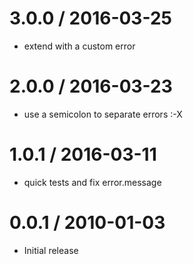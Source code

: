 
3.0.0 / 2016-03-25
==================

  * extend with a custom error

2.0.0 / 2016-03-23
==================

  * use a semicolon to separate errors :-X

1.0.1 / 2016-03-11
==================

  * quick tests and fix error.message

0.0.1 / 2010-01-03
==================

  * Initial release
